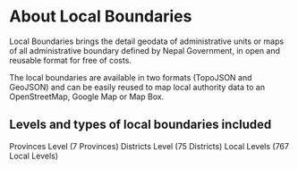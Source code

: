 # About Local Boundaries
Local Boundaries brings the detail geodata of administrative units or maps of all administrative boundary defined by Nepal Government, in open and reusable format for free of costs.

The local boundaries are available in two formats (TopoJSON and GeoJSON) and can be easily reused to map local authority data to an OpenStreetMap, Google Map or Map Box.

## Levels and types of local boundaries included
Provinces Level (7 Provinces)
Districts Level (75 Districts)
Local Levels (767 Local Levels)

